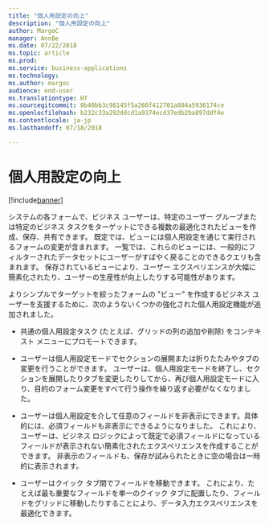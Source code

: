 ```yaml
---
title: "個人用設定の向上"
description: "個人用設定の向上"
author: MargoC
manager: AnnBe
ms.date: 07/22/2018
ms.topic: article
ms.prod: 
ms.service: business-applications
ms.technology: 
ms.author: margoc
audience: end-user
ms.translationtype: HT
ms.sourcegitcommit: 0b40bb3c98145f5a260f412701a884a5936174ce
ms.openlocfilehash: b232c33a292ddcd1a9374ecd37edb2ba897ddf4e
ms.contentlocale: ja-jp
ms.lasthandoff: 07/18/2018

---
```

#  <a name="personalization-improvements"></a>個人用設定の向上

[!include[banner](../../includes/banner.md)]

システムの各フォームで、ビジネス ユーザーは、特定のユーザー グループまたは特定のビジネス タスクをターゲットにできる複数の最適化されたビューを作成、保存、共有できます。 既定では、ビューには個人用設定を通じて実行されるフォームの変更が含まれます。 一覧では、これらのビューには、一般的にフィルターされたデータセットにユーザーがすばやく戻ることのできるクエリも含まれます。 保存されているビューにより、ユーザー エクスペリエンスが大幅に簡素化されたり、ユーザーの生産性が向上したりする可能性があります。

よりシンプルでターゲットを絞ったフォームの "ビュー" を作成するビジネス ユーザーを支援するために、次のようないくつかの強化された個人用設定機能が追加されました。 

-    共通の個人用設定タスク (たとえば、グリッドの列の追加や削除) をコンテキスト メニューにプロモートできます。 
    
-    ユーザーは個人用設定モードでセクションの展開または折りたたみやタブの変更を行うことができます。 ユーザーは、個人用設定モードを終了し、セクションを展開したりタブを変更したりしてから、再び個人用設定モードに入り、目的のフォーム変更をすべて行う操作を繰り返す必要がなくなりました。  
    
-    ユーザーは個人用設定を介して任意のフィールドを非表示にできます。具体的には、必須フィールドも非表示にできるようになりました。 これにより、ユーザーは、ビジネス ロジックによって既定で必須フィールドになっているフィールドが表示されない簡素化されたエクスペリエンスを作成することができます。 非表示のフィールドも、保存が試みられたときに空の場合は一時的に表示されます。  
    
-    ユーザーはクイック タブ間でフィールドを移動できます。 これにより、たとえば最も重要なフィールドを単一のクイック タブに配置したり、フィールドをグリッドに移動したりすることにより、データ入力エクスペリエンスを最適化できます。 

